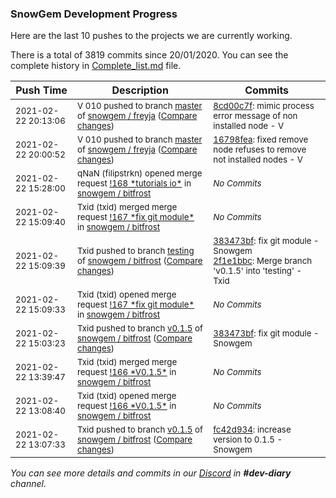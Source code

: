 
### SnowGem Development Progress

Here are the last 10 pushes to the projects we are currently working.

There is a total of 3819 commits since 20/01/2020. You can see the complete history in
 [Complete_list.md](Complete_list.md) file.

| Push Time | Description | Commits |
| --- | --- | --- |
| <sub>2021-02-22 20:13:06</sub> | <sub>V 010 pushed to branch [master](https://gitlab.com/snowgem/freyja/commits/master) of [snowgem / freyja](https://gitlab.com/snowgem/freyja) ([Compare changes](https://gitlab.com/snowgem/freyja/compare/16798fea54480bbb69cd9714112c392790475781...8cd00c7fcb641a3c9e6ddb6ecd47018106d1b127))</sub> | <sub>[8cd00c7f](https://gitlab.com/snowgem/freyja/-/commit/8cd00c7fcb641a3c9e6ddb6ecd47018106d1b127): mimic process error message of non installed node - V</sub> |
| <sub>2021-02-22 20:00:52</sub> | <sub>V 010 pushed to branch [master](https://gitlab.com/snowgem/freyja/commits/master) of [snowgem / freyja](https://gitlab.com/snowgem/freyja) ([Compare changes](https://gitlab.com/snowgem/freyja/compare/6d476f7731145c1fd975008a3285207d126d8a94...16798fea54480bbb69cd9714112c392790475781))</sub> | <sub>[16798fea](https://gitlab.com/snowgem/freyja/-/commit/16798fea54480bbb69cd9714112c392790475781): fixed remove node refuses to remove not installed nodes - V</sub> |
| <sub>2021-02-22 15:28:00</sub> | <sub>qNaN (filipstrkn) opened merge request [\!168 \*tutorials io\*](https://gitlab.com/snowgem/bitfrost/-/merge_requests/168) in [snowgem / bitfrost](https://gitlab.com/snowgem/bitfrost)</sub> | <sub>_No Commits_</sub> |
| <sub>2021-02-22 15:09:40</sub> | <sub>Txid (txid) merged merge request [\!167 \*fix git module\*](https://gitlab.com/snowgem/bitfrost/-/merge_requests/167) in [snowgem / bitfrost](https://gitlab.com/snowgem/bitfrost)</sub> | <sub>_No Commits_</sub> |
| <sub>2021-02-22 15:09:39</sub> | <sub>Txid pushed to branch [testing](https://gitlab.com/snowgem/bitfrost/commits/testing) of [snowgem / bitfrost](https://gitlab.com/snowgem/bitfrost) ([Compare changes](https://gitlab.com/snowgem/bitfrost/compare/cca5586cc8684f416170b5900ee6926d3b9d47b7...2f1e1bbccf3f37ea21a93e16b145676651e71046))</sub> | <sub>[383473bf](https://gitlab.com/snowgem/bitfrost/-/commit/383473bff3eac87e3b4200b2c43dbddca0d32b7d): fix git module - Snowgem<br>[2f1e1bbc](https://gitlab.com/snowgem/bitfrost/-/commit/2f1e1bbccf3f37ea21a93e16b145676651e71046): Merge branch 'v0.1.5' into 'testing' - Txid</sub> |
| <sub>2021-02-22 15:09:33</sub> | <sub>Txid (txid) opened merge request [\!167 \*fix git module\*](https://gitlab.com/snowgem/bitfrost/-/merge_requests/167) in [snowgem / bitfrost](https://gitlab.com/snowgem/bitfrost)</sub> | <sub>_No Commits_</sub> |
| <sub>2021-02-22 15:03:23</sub> | <sub>Txid pushed to branch [v0\.1\.5](https://gitlab.com/snowgem/bitfrost/commits/v0.1.5) of [snowgem / bitfrost](https://gitlab.com/snowgem/bitfrost) ([Compare changes](https://gitlab.com/snowgem/bitfrost/compare/fc42d934308395cf1c1b18097615bc590c45a43f...383473bff3eac87e3b4200b2c43dbddca0d32b7d))</sub> | <sub>[383473bf](https://gitlab.com/snowgem/bitfrost/-/commit/383473bff3eac87e3b4200b2c43dbddca0d32b7d): fix git module - Snowgem</sub> |
| <sub>2021-02-22 13:39:47</sub> | <sub>Txid (txid) merged merge request [\!166 \*V0\.1\.5\*](https://gitlab.com/snowgem/bitfrost/-/merge_requests/166) in [snowgem / bitfrost](https://gitlab.com/snowgem/bitfrost)</sub> | <sub>_No Commits_</sub> |
| <sub>2021-02-22 13:08:40</sub> | <sub>Txid (txid) opened merge request [\!166 \*V0\.1\.5\*](https://gitlab.com/snowgem/bitfrost/-/merge_requests/166) in [snowgem / bitfrost](https://gitlab.com/snowgem/bitfrost)</sub> | <sub>_No Commits_</sub> |
| <sub>2021-02-22 13:07:33</sub> | <sub>Txid pushed to branch [v0\.1\.5](https://gitlab.com/snowgem/bitfrost/commits/v0.1.5) of [snowgem / bitfrost](https://gitlab.com/snowgem/bitfrost) ([Compare changes](https://gitlab.com/snowgem/bitfrost/compare/c2dfeb875fe9e7a47073fc844ecc49dd53a0453f...fc42d934308395cf1c1b18097615bc590c45a43f))</sub> | <sub>[fc42d934](https://gitlab.com/snowgem/bitfrost/-/commit/fc42d934308395cf1c1b18097615bc590c45a43f): increase version to 0.1.5 - Snowgem</sub> |

_You can see more details and commits in our [Discord](https://discord.gg/zumGnbg) in **#dev-diary** channel._
